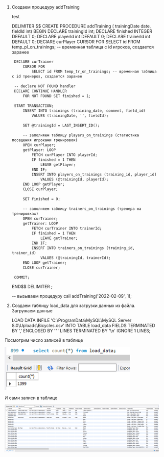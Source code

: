 1. Создаем процедуру addTraining


   test
   

    DELIMITER $$
    CREATE PROCEDURE addTraining ( trainingDate date, fieldId int)
    BEGIN
        DECLARE trainingId int;
        DECLARE finished INTEGER DEFAULT 0;
        DECLARE playerId int DEFAULT 0;
        DECLARE trainerId int DEFAULT 0;
        DEClARE curPlayer 
		    CURSOR FOR 
                SELECT id FROM temp_pl_on_trainings; -- временная таблица с id игроков, создается заранее
	
        DEClARE curTrainer 
            CURSOR FOR 
                SELECT id FROM temp_tr_on_trainings; -- временная таблица с id тренеров, создается заранее

        -- declare NOT FOUND handler
        DECLARE CONTINUE HANDLER 
            FOR NOT FOUND SET finished = 1;

        START TRANSACTION;
            INSERT INTO trainings (training_date, comment, field_id)
                VALUES (trainingDate, '', fieldId);
			
            SET @trainingId = LAST_INSERT_ID();

            -- заполняем таблицу players_on_trainings (статистика посещения игроками тренировок)
            OPEN curPlayer;
            getPlayer: LOOP
                FETCH curPlayer INTO playerId;
                IF finished = 1 THEN 
                    LEAVE getPlayer;
                END IF;
                INSERT INTO players_on_trainings (training_id, player_id)
                    VALUES (@trainingId, playerId);
            END LOOP getPlayer;
            CLOSE curPlayer;
		
            SET finished = 0;

            -- заполняем таблицу trainers_on_trainings (тренера на тренировках)
            OPEN curTrainer;
            getTrainer: LOOP
                FETCH curTrainer INTO trainerId;
                IF finished = 1 THEN 
                    LEAVE getTrainer;
                END IF;
                INSERT INTO trainers_on_trainings (training_id, trainer_id)
                    VALUES (@trainingId, trainerId);
            END LOOP getTrainer;
            CLOSE curTrainer;
        
        COMMIT;
    END$$
    DELIMITER ;
    
    -- вызываем процедуру
    call addTraining('2022-02-09', 1);
    

2. Создаем таблицу load_data для загрузки данных из файла. Загружаем данные


    LOAD DATA INFILE 'C:\\ProgramData\\MySQL\\MySQL Server 8.0\\Uploads\\Bicycles.csv' 
        INTO TABLE load_data
        FIELDS TERMINATED BY ',' ENCLOSED BY '"'
        LINES TERMINATED BY '\n'
        IGNORE 1 LINES;

Посмотрим число записей в таблице

![load_data](images/13_1.png)

И сами записи в таблице

![load_data](images/13_2.png)
       
